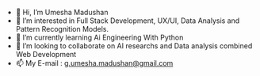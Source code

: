 - 👋 Hi, I’m Umesha Madushan
- 👀 I’m interested in Full Stack Development, UX/UI, Data Analysis and Pattern Recognition Models.
- 🌱 I’m currently learning Ai Engineering With Python
- 💞️ I’m looking to collaborate on AI researchs and Data analysis combined Web Development
- 📫 My E-mail : g.umesha.madushan@gmail.com

<!---
umesha-g/umesha-g is a ✨ special ✨ repository because its `README.md` (this file) appears on your GitHub profile.
You can click the Preview link to take a look at your changes.
--->
